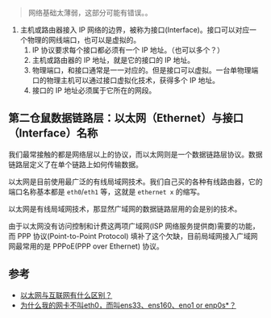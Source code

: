 
>网络基础太薄弱，这部分可能有错误。。

1. 主机或路由器接入 IP 网络的边界，被称为接口(Interface)。接口可以对应一个物理的网线端口，也可以是虚拟的。
   1. IP 协议要求每个接口都必须有一个 IP 地址。（也可以多个？）
   2. 主机或路由器的 IP 地址，就是它的接口的 IP 地址。
   3. 物理端口，和接口通常是一一对应的。但是接口可以虚拟。一台单物理端口的物理主机可以通过接口虚拟化技术，获得多个 IP 地址。
   4. 接口的 IP 地址必须属于它所在的网段。


## 第二仓鼠数据链路层：以太网（Ethernet）与接口（Interface）名称

我们最常接触的都是网络层以上的协议，而以太网则是一个数据链路层协议。数据链路层定义了在单个链路上如何传输数据。

以太网是目前使用最广泛的有线局域网技术。我们自己买的各种有线路由器，它的端口名称基本都是 `eth0`/`eth1` 等，这就是 `ethernet x` 的缩写。

以太网是有线局域网技术，那显然广域网的数据链路层用的会是别的技术。

由于以太网没有访问控制和计费这两项广域网(ISP 网络服务提供商)需要的功能，而 PPP 协议(Point-to-Point Protocol) 填补了这个欠缺，目前局域网接入广域网网最常用的是 PPPoE(PPP over Ethernet) 协议。

## 参考

- [以太网与互联网有什么区别？](https://www.zhihu.com/question/19918493)
- [为什么我的网卡不叫eth0，而叫ens33、ens160、eno1 or enp0s*？](https://blog.csdn.net/bigbaojian/article/details/86714248)
